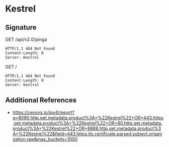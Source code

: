 # Kestrel

## Signature

GET /api/v2.0/pinga

```
HTTP/1.1 404 Not Found
Content-Length: 0
Server: Kestrel
```

GET /

```
HTTP/1.1 404 Not Found
Content-Length: 0
Server: Kestrel
```

## Additional References

- https://censys.io/ipv4/report?q=8080.http.get.metadata.product%3A+%22Kestrel%22+OR+443.https.get.metadata.product%3A+%22Kestrel%22+OR+80.http.get.metadata.product%3A+%22Kestrel%22+OR+8888.http.get.metadata.product%3A+%22Kestrel%22&field=443.https.tls.certificate.parsed.subject.organization.raw&max_buckets=1000